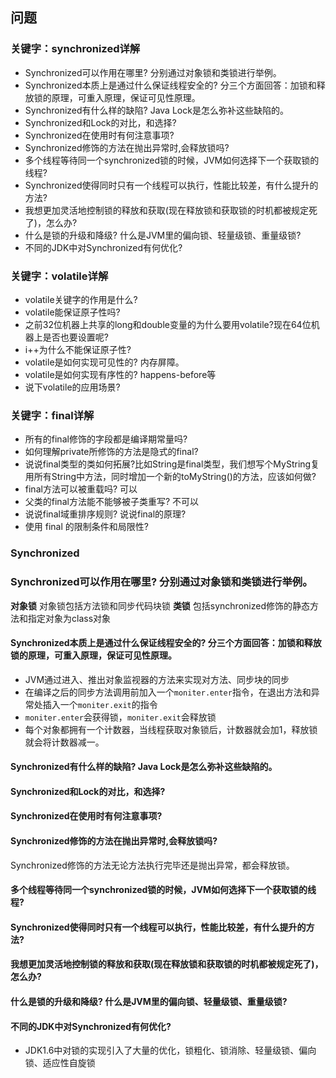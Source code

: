 ﻿## 问题
### 关键字：synchronized详解
- Synchronized可以作用在哪里? 分别通过对象锁和类锁进行举例。
- Synchronized本质上是通过什么保证线程安全的? 分三个方面回答：加锁和释放锁的原理，可重入原理，保证可见性原理。
- Synchronized有什么样的缺陷?  Java Lock是怎么弥补这些缺陷的。
- Synchronized和Lock的对比，和选择?
- Synchronized在使用时有何注意事项?
- Synchronized修饰的方法在抛出异常时,会释放锁吗?
- 多个线程等待同一个synchronized锁的时候，JVM如何选择下一个获取锁的线程? 
- Synchronized使得同时只有一个线程可以执行，性能比较差，有什么提升的方法? 
- 我想更加灵活地控制锁的释放和获取(现在释放锁和获取锁的时机都被规定死了)，怎么办? 
- 什么是锁的升级和降级? 什么是JVM里的偏向锁、轻量级锁、重量级锁?
- 不同的JDK中对Synchronized有何优化?


### 关键字：volatile详解
- volatile关键字的作用是什么? 
- volatile能保证原子性吗?
- 之前32位机器上共享的long和double变量的为什么要用volatile?现在64位机器上是否也要设置呢? 
- i++为什么不能保证原子性? 
- volatile是如何实现可见性的?  内存屏障。 
- volatile是如何实现有序性的?  happens-before等
- 说下volatile的应用场景?


### 关键字：final详解
- 所有的final修饰的字段都是编译期常量吗?
- 如何理解private所修饰的方法是隐式的final?
- 说说final类型的类如何拓展?比如String是final类型，我们想写个MyString复用所有String中方法，同时增加一个新的toMyString()的方法，应该如何做? 
- final方法可以被重载吗? 可以
- 父类的final方法能不能够被子类重写? 不可以
- 说说final域重排序规则? 说说final的原理? 
- 使用 final 的限制条件和局限性?

### Synchronized

### Synchronized可以作用在哪里? 分别通过对象锁和类锁进行举例。
**对象锁** 
对象锁包括方法锁和同步代码块锁
**类锁**
包括synchronized修饰的静态方法和指定对象为class对象
 
#### Synchronized本质上是通过什么保证线程安全的? 分三个方面回答：加锁和释放锁的原理，可重入原理，保证可见性原理。
- JVM通过进入、推出对象监视器的方法来实现对方法、同步块的同步
- 在编译之后的同步方法调用前加入一个`moniter.enter`指令，在退出方法和异常处插入一个`moniter.exit`的指令
- `moniter.enter`会获得锁，`moniter.exit`会释放锁
- 每个对象都拥有一个计数器，当线程获取对象锁后，计数器就会加1，释放锁就会将计数器减一。


#### Synchronized有什么样的缺陷?  Java Lock是怎么弥补这些缺陷的。
#### Synchronized和Lock的对比，和选择?
#### Synchronized在使用时有何注意事项?
#### Synchronized修饰的方法在抛出异常时,会释放锁吗?
Synchronized修饰的方法无论方法执行完毕还是抛出异常，都会释放锁。
#### 多个线程等待同一个synchronized锁的时候，JVM如何选择下一个获取锁的线程? 
#### Synchronized使得同时只有一个线程可以执行，性能比较差，有什么提升的方法? 
#### 我想更加灵活地控制锁的释放和获取(现在释放锁和获取锁的时机都被规定死了)，怎么办? 
#### 什么是锁的升级和降级? 什么是JVM里的偏向锁、轻量级锁、重量级锁?
#### 不同的JDK中对Synchronized有何优化?
- JDK1.6中对锁的实现引入了大量的优化，锁粗化、锁消除、轻量级锁、偏向锁、适应性自旋锁

    



